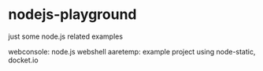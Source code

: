 nodejs-playground
=================

just some node.js related examples

webconsole: node.js webshell
aaretemp: example project using node-static, docket.io